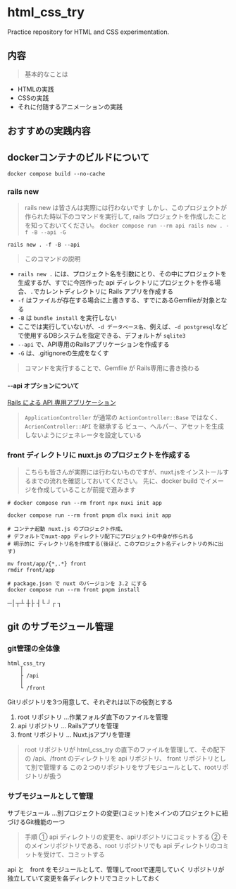 # html_css_try
Practice repository for HTML and CSS experimentation.
## 内容
> 基本的なことは
- HTMLの実践
- CSSの実践
- それに付随するアニメーションの実践

## おすすめの実践内容


## dockerコンテナのビルドについて
>
`docker compose build --no-cache`

### rails new
> rails new は皆さんは実際には行わないです
> しかし、このプロジェクトが作られた時以下のコマンドを実行して,
> rails プロジェクトを作成したことを知っておいてください。
`docker compose run --rm api rails new . -f -B --api -G`

`rails new . -f -B --api`
> このコマンドの説明
- `rails new .` には、プロジェクト名を引数にとり、その中にプロジェクトを生成するが、すでに今回作った api ディレクトリにプロジェクトを作る場合、`.`でカレントディレクトリに Rails アプリを作成する
- `-f` はファイルが存在する場合に上書きする、すでにあるGemfileが対象となる
- `-B` は `bundle install` を実行しない
- ここでは実行していないが、`-d データベース名`、例えば、`-d postgresql`などで使用するDBシステムを指定できる、デフォルトが `sqlite3`
- `--api` で、API専用のRailsアプリケーションを作成する
- `-G` は、.gitignoreの生成をなくす

> コマンドを実行することで、Gemfile が Rails専用に書き換わる
#### --api オプションについて
[Rails による API 専用アプリケーション](https://railsguides.jp/api_app.html)
> `ApplicationController` が通常の `ActionController::Base` ではなく、`AcrionController::API` を継承する
> ビュー、ヘルパー、アセットを生成しないようにジェネレータを設定している



### front ディレクトリに nuxt.js のプロジェクトを作成する
> こちらも皆さんが実際には行わないものですが、nuxt.jsをインストールするまでの流れを確認しておいてください。
> 先に、docker build でイメージを作成していることが前提で進みます

```sh:コンテナ起動
# docker compose run --rm front npx nuxi init app

docker compose run --rm front pnpm dlx nuxi init app

# コンテナ起動 nuxt.js のプロジェクト作成、
# デフォルトでnuxt-app ディレクトリ配下にプロジェクトの中身が作られる
# 明示的に ディレクトリ名を作成する(後ほど、このプロジェクト名ディレクトリの外に出す)

mv front/app/{*,.*} front
rmdir front/app

# package.json で nuxt のバージョンを 3.2 にする
docker compose run --rm front pnpm install
```






─│┬┴ ┼├ ┤└ ┘┌ ┐
## git のサブモジュール管理
### git管理の全体像
```:ディレクトリ階層の図
html_css_try
    │
    ├ /api
    │
    └ /front
```
Gitリポジトリを3つ用意して、それぞれは以下の役割とする
1. root リポジトリ  …作業フォルダ直下のファイルを管理
2. api リポジトリ   … Railsアプリを管理
3. front リポジトリ … Nuxt.jsアプリを管理

> root リポジトリが html_css_try の直下のファイルを管理して、その配下の /api、/front
> のディレクトリを api リポジトリ、 front リポジトリとして別で管理する
> この２つのリポジトリをサブモジュールとして、rootリポジトリが扱う

### サブモジュールとして管理
サブモジュール …別プロジェクトの変更(コミット)をメインのプロジェクトに紐づけるGit機能の一つ
> 手順
① api ディレクトリの変更を、apiリポジトリにコミットする
② そのメインリポジトリである、root リポジトリでも api ディレクトリのコミットを受けて、コミットする

api と　front をモジュールとして、管理してrootで運用していく
リポジトリが独立していて変更を各ディレクトリでコミットしておく

